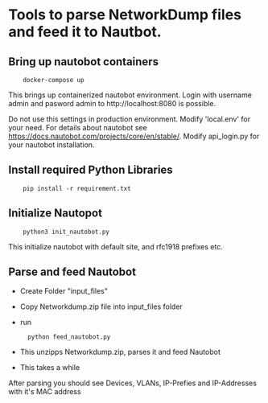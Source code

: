 # Tools to parse NetworkDump files and feed it to Nautbot.
## Bring up nautobot containers

        docker-compose up

This brings up containerized nautobot environment. Login with username admin and pasword admin to http://localhost:8080 is possible. 

Do not use this settings in production environment. Modify 'local.env' for your need.
For details about nautobot see https://docs.nautobot.com/projects/core/en/stable/. Modify api_login.py for your nautobot installation.

## Install required Python Libraries

        pip install -r requirement.txt

## Initialize Nautopot 

        python3 init_nautobot.py

This initialize nautobot with default site, and rfc1918 prefixes etc.


## Parse and feed Nautobot
* Create Folder "input_files"
* Copy Networkdump.zip file into input_files folder
* run 

        python feed_nautobot.py

* This unzipps Networkdump.zip, parses it and feed Nautobot
* This takes a while

After parsing you should see Devices, VLANs, IP-Prefies and IP-Addresses with it's MAC address


